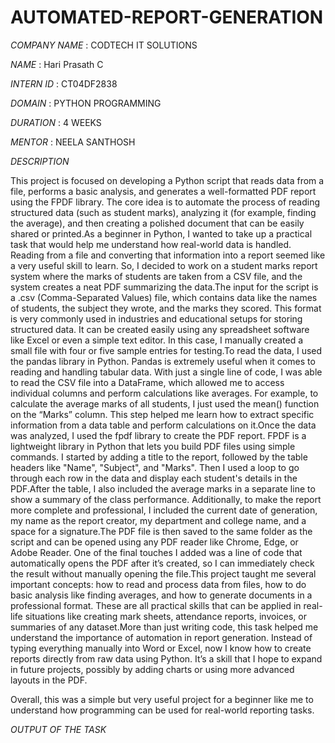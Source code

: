 # AUTOMATED-REPORT-GENERATION

*COMPANY NAME* : CODTECH IT SOLUTIONS

*NAME*         : Hari Prasath C

*INTERN ID*    : CT04DF2838

*DOMAIN*       : PYTHON PROGRAMMING

*DURATION*     : 4 WEEKS

*MENTOR*       : NEELA SANTHOSH

*DESCRIPTION*

This project is focused on developing a Python script that reads data from a file, performs a basic analysis, and generates a well-formatted PDF report using the FPDF library. The core idea is to automate the process of reading structured data (such as student marks), analyzing it (for example, finding the average), and then creating a polished document that can be easily shared or printed.As a beginner in Python, I wanted to take up a practical task that would help me understand how real-world data is handled. Reading from a file and converting that information into a report seemed like a very useful skill to learn. So, I decided to work on a student marks report system where the marks of students are taken from a CSV file, and the system creates a neat PDF summarizing the data.The input for the script is a .csv (Comma-Separated Values) file, which contains data like the names of students, the subject they wrote, and the marks they scored. This format is very commonly used in industries and educational setups for storing structured data. It can be created easily using any spreadsheet software like Excel or even a simple text editor. In this case, I manually created a small file with four or five sample entries for testing.To read the data, I used the pandas library in Python. Pandas is extremely useful when it comes to reading and handling tabular data. With just a single line of code, I was able to read the CSV file into a DataFrame, which allowed me to access individual columns and perform calculations like averages. For example, to calculate the average marks of all students, I just used the mean() function on the “Marks” column. This step helped me learn how to extract specific information from a data table and perform calculations on it.Once the data was analyzed, I used the fpdf library to create the PDF report. FPDF is a lightweight library in Python that lets you build PDF files using simple commands. I started by adding a title to the report, followed by the table headers like "Name", "Subject", and "Marks". Then I used a loop to go through each row in the data and display each student's details in the PDF.After the table, I also included the average marks in a separate line to show a summary of the class performance. Additionally, to make the report more complete and professional, I included the current date of generation, my name as the report creator, my department and college name, and a space for a signature.The PDF file is then saved to the same folder as the script and can be opened using any PDF reader like Chrome, Edge, or Adobe Reader. One of the final touches I added was a line of code that automatically opens the PDF after it’s created, so I can immediately check the result without manually opening the file.This project taught me several important concepts: how to read and process data from files, how to do basic analysis like finding averages, and how to generate documents in a professional format. These are all practical skills that can be applied in real-life situations like creating mark sheets, attendance reports, invoices, or summaries of any dataset.More than just writing code, this task helped me understand the importance of automation in report generation. Instead of typing everything manually into Word or Excel, now I know how to create reports directly from raw data using Python. It’s a skill that I hope to expand in future projects, possibly by adding charts or using more advanced layouts in the PDF.

Overall, this was a simple but very useful project for a beginner like me to understand how programming can be used for real-world reporting tasks.

*OUTPUT OF THE TASK*

